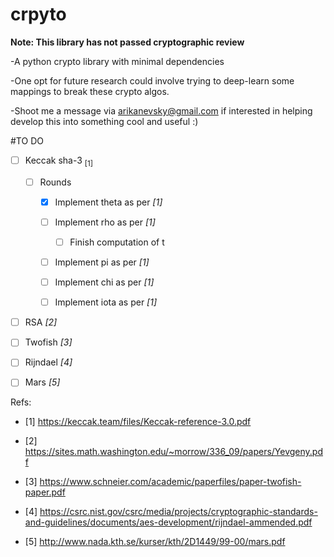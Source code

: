 # crpyto

**Note: This library has not passed cryptographic review**

-A python crypto library with minimal dependencies

-One opt for future research could involve trying to deep-learn some mappings to break these crypto algos.

-Shoot me a message via arikanevsky@gmail.com if interested in helping develop this into something cool and useful :)

#TO DO
- [ ] Keccak sha-3 <sub>[1]</sub>
  
  - [ ] Rounds
  
    - [X] Implement theta as per *[1]*
          
    - [ ] Implement rho as per *[1]* 
          
      - [ ] Finish computation of t 
          
    - [ ] Implement pi as per *[1]*
          
    - [ ] Implement chi as per *[1]*
          
    - [ ] Implement iota as per *[1]*

- [ ] RSA *[2]*
- [ ] Twofish *[3]*
- [ ] Rijndael *[4]*
- [ ] Mars *[5]*

Refs:

- [1] https://keccak.team/files/Keccak-reference-3.0.pdf

- [2] https://sites.math.washington.edu/~morrow/336_09/papers/Yevgeny.pdf

- [3] https://www.schneier.com/academic/paperfiles/paper-twofish-paper.pdf

- [4] https://csrc.nist.gov/csrc/media/projects/cryptographic-standards-and-guidelines/documents/aes-development/rijndael-ammended.pdf

- [5] http://www.nada.kth.se/kurser/kth/2D1449/99-00/mars.pdf
